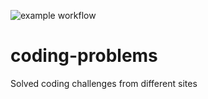 ![example workflow](https://github.com/unrealwork/coding-problems/actions/workflows/gradle.yml/badge.svg)
# coding-problems
Solved coding challenges from different sites
